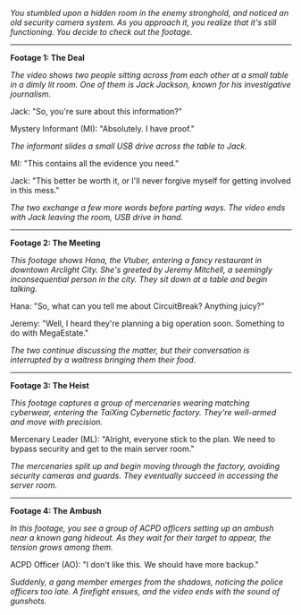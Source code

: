*You stumbled upon a hidden room in the enemy stronghold, and noticed an old security camera system. As you approach it, you realize that it's still functioning. You decide to check out the footage.*

---

**Footage 1: The Deal**

*The video shows two people sitting across from each other at a small table in a dimly lit room. One of them is Jack Jackson, known for his investigative journalism.*

Jack: "So, you're sure about this information?"

Mystery Informant (MI): "Absolutely. I have proof."

*The informant slides a small USB drive across the table to Jack.*

MI: "This contains all the evidence you need."

Jack: "This better be worth it, or I'll never forgive myself for getting involved in this mess."

*The two exchange a few more words before parting ways. The video ends with Jack leaving the room, USB drive in hand.*

---

**Footage 2: The Meeting**

*This footage shows Hana, the Vtuber, entering a fancy restaurant in downtown Arclight City. She's greeted by Jeremy Mitchell, a seemingly inconsequential person in the city. They sit down at a table and begin talking.*

Hana: "So, what can you tell me about CircuitBreak? Anything juicy?"

Jeremy: "Well, I heard they're planning a big operation soon. Something to do with MegaEstate."

*The two continue discussing the matter, but their conversation is interrupted by a waitress bringing them their food.*

---

**Footage 3: The Heist**

*This footage captures a group of mercenaries wearing matching cyberwear, entering the TaiXing Cybernetic factory. They're well-armed and move with precision.*

Mercenary Leader (ML): "Alright, everyone stick to the plan. We need to bypass security and get to the main server room."

*The mercenaries split up and begin moving through the factory, avoiding security cameras and guards. They eventually succeed in accessing the server room.*

---

**Footage 4: The Ambush**

*In this footage, you see a group of ACPD officers setting up an ambush near a known gang hideout. As they wait for their target to appear, the tension grows among them.*

ACPD Officer (AO): "I don't like this. We should have more backup."

*Suddenly, a gang member emerges from the shadows, noticing the police officers too late. A firefight ensues, and the video ends with the sound of gunshots.*